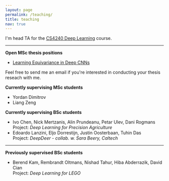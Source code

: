 ```yaml
---
layout: page
permalink: /teaching/
title: teaching
nav: true
---
```


I'm head TA for the [CS4240 Deep Learning](https://studiegids.tudelft.nl/a101_displayCourse.do?course_id=55236) course.

---

**Open MSc thesis positions**
* [Learning Equivariance in Deep CNNs]({{site.url}}/assets/pdf/learning_equivariance.pdf)

Feel free to send me an email if you're interested in conducting your thesis reseach with me.

**Currently supervising MSc students**
* Yordan Dimitrov
* Liang Zeng

**Currently supervising BSc students**
* Ivo Chen, Nick Mertzanis, Alin Prundeanu, Petar Ulev, Dani Rogmans  
  Project: *Deep Learning for Precision Agriculture*
* Edoardo Lanzini, Eljo Dorrestijn, Justin Oosterbaan, Tuhin Das  
  Project: *DeepDeer - collab. w. Sara Beery, Caltech*

---

**Previously supervised BSc students**
* Berend Kam, Rembrandt Oltmans, Nishad Tahur, Hiba Abderrazik, David Cian  
  Project: *Deep Learning for LEGO*
